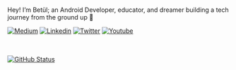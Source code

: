 ### 
<p align="center">

  Hey! I’m Betül; an Android Developer, educator, and dreamer building a tech journey from the ground up 🌱

<a href="https://medium.com/@betulnecanli"><img alt="Medium" src="https://img.shields.io/badge/Medium-Betul%20Necanli-lightgrey"/></a>
<a href="https://www.linkedin.com/in/betulnecanli"><img alt="Linkedin" src="https://img.shields.io/badge/Linkedin-Betul%20Necanli-blue"/></a>
<a href="https://www.twitter.com/betulnecanli"><img alt="Twitter" src="https://img.shields.io/badge/Twitter-Betul%20Necanli-9cf"/></a>
<a href="https://www.youtube.com/@betulnecanli"><img alt="Youtube" src="https://img.shields.io/badge/YouTube-%23FF0000.svg?logo=YouTube&logoColor=white"/></a>

</br></br>
<a href="https://github.com/betulnecanli"><img alt="GitHub Status" src="https://github-readme-stats.vercel.app/api?username=betulnecanli&hide=contribs&show_icons=true&include_all_commits=true&count_private=true&theme=dracula"/></a>
</p>
<p align="center">

